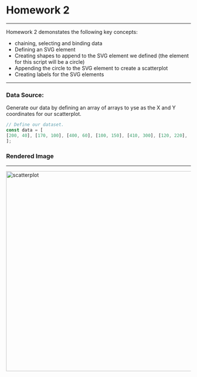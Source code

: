 # Homework 2 
---------------------------------

Homework 2 demonstates the following key concepts:  

- chaining, selecting and binding data
- Defining an SVG element
- Creating shapes to append to the SVG element we defined (the element for this script will be a circle)
- Appending the circle to the SVG element to create a scatterplot
- Creating labels for the SVG elements

-----------
### Data Source:

Generate our data by defining an array of arrays to yse as the X and Y coordinates for our scatterplot. 

```javascript
// Define our dataset.
const data = [
[200, 40], [170, 100], [400, 60], [100, 150], [410, 300], [120, 220], [310, 260], [400, 110]
];
```

### Rendered Image
------------

<img width="547" alt="scatterplot" src="https://github.com/estridge2014/d3_spring_2024/assets/84936545/90daff5c-7717-45cb-9676-c221ef488e82">
